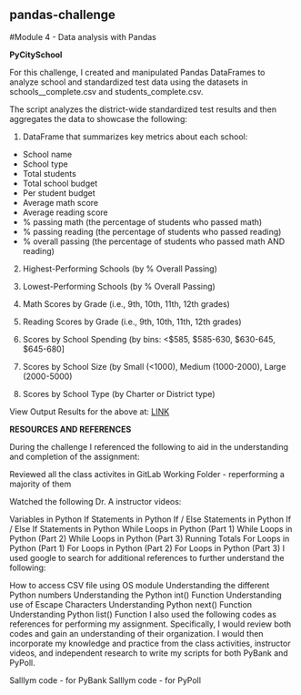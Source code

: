 ## pandas-challenge
#Module 4 - Data analysis with Pandas

**PyCitySchool**

For this challenge, I created and manipulated Pandas DataFrames to analyze school and standardized test data using the datasets in schools__complete.csv and students_complete.csv.

The script analyzes the district-wide standardized test results and then aggregates the data to showcase the following:

1. DataFrame that summarizes key metrics about each school:
* School name
* School type
* Total students
* Total school budget
* Per student budget
* Average math score
* Average reading score
* % passing math (the percentage of students who passed math)
* % passing reading (the percentage of students who passed reading)
* % overall passing (the percentage of students who passed math AND reading)

2. Highest-Performing Schools (by % Overall Passing)

3. Lowest-Performing Schools (by % Overall Passing)

4. Math Scores by Grade (i.e., 9th, 10th, 11th, 12th grades)

5. Reading Scores by Grade (i.e., 9th, 10th, 11th, 12th grades)

6. Scores by School Spending (by bins: <$585, $585-630, $630-645, $645-680]

7. Scores by School Size (by Small (<1000), Medium (1000-2000), Large (2000-5000)

8. Scores by School Type (by Charter or District type)

View Output Results for the above at: [LINK](https://github.com/rperez025/pandas-challenge/blob/main/PyCitySchools/PyCitySchoolsAnalysis_RP.ipynb)

**RESOURCES AND REFERENCES**

During the challenge I referenced the following to aid in the understanding and completion of the assignment:

Reviewed all the class activites in GitLab Working Folder - reperforming a majority of them

Watched the following Dr. A instructor videos:

Variables in Python
If Statements in Python
If / Else Statements in Python
If / Else If Statements in Python
While Loops in Python (Part 1)
While Loops in Python (Part 2)
While Loops in Python (Part 3) Running Totals
For Loops in Python (Part 1)
For Loops in Python (Part 2)
For Loops in Python (Part 3)
I used google to search for additional references to further understand the following:

How to access CSV file using OS module
Understanding the different Python numbers
Understanding the Python int() Function
Understanding use of Escape Characters
Understanding Python next() Function
Understanding Python list() Function
I also used the following codes as references for performing my assignment. Specifically, I would review both codes and gain an understanding of their organization. I would then incorporate my knowledge and practice from the class activities, instructor videos, and independent research to write my scripts for both PyBank and PyPoll.

Salllym code - for PyBank
Salllym code - for PyPoll
